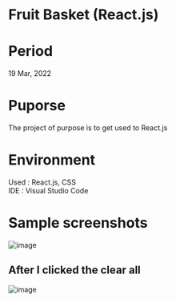 # Fruit Basket (React.js)

# Period
19 Mar, 2022

# Puporse
The project of purpose is to get used to React.js 

# Environment
Used : React.js, CSS  
IDE : Visual Studio Code

# Sample screenshots
![image](https://user-images.githubusercontent.com/90344204/159125893-cb62a2a7-cec5-45a9-abd4-e8bfaa5553d6.png)

## After I clicked the clear all
![image](https://user-images.githubusercontent.com/90344204/159125901-eaafb03e-e4b7-45b1-9b0b-caa78f691cdd.png)
